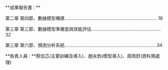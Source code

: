 **成果報告書 : **

第二章 第四節、數據模型構建………………………………………………………………	18

第三章 第三節、數據模型準確度與效能評估………………………………………………32

第三章 第六節、預測分析系統………………………………………………………………34

**負責人員 : **蔡佳芯(主要訓練及導入)、趙永鈞(模型導入)、周雨舒(資料預處理)
